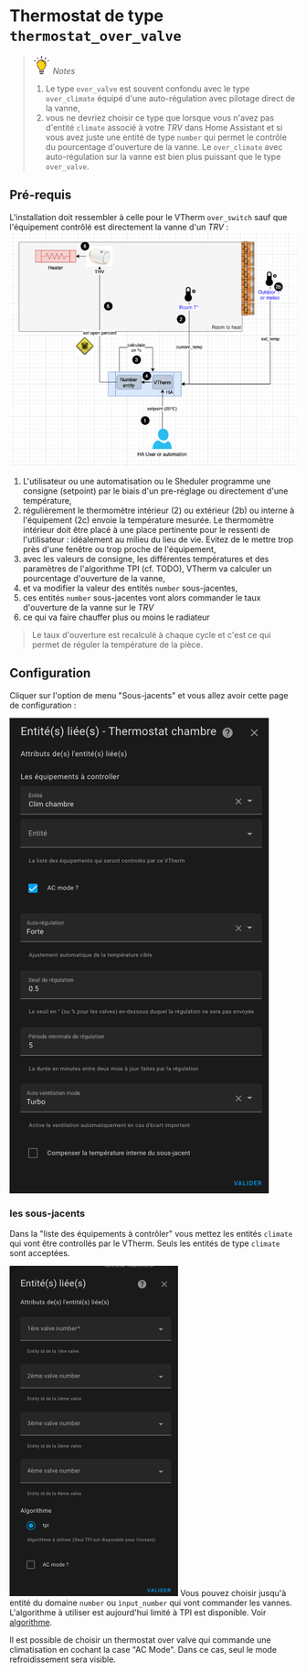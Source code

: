 # Thermostat de type `thermostat_over_valve`

> ![Attention](images/tips.png) _*Notes*_
> 1. Le type `over_valve` est souvent confondu avec le type `over_climate` équipé d'une auto-régulation avec pilotage direct de la vanne,
> 2. vous ne devriez choisir ce type que lorsque vous n'avez pas d'entité `climate` associé à votre _TRV_ dans Home Assistant et si vous avez juste une entité de type `number` qui permet le contrôle du pourcentage d'ouverture de la vanne. Le `over_climate` avec auto-régulation sur la vanne est bien plus puissant que le type `over_valve`.


## Pré-requis

L'installation doit ressembler à celle pour le VTherm `over_switch` sauf que l'équipement contrôlé est directement la vanne d'un _TRV_  :
![installation `over_valve`](images/over-valve-schema.png)

1. L'utilisateur ou une automatisation ou le Sheduler programme une consigne (setpoint) par le biais d'un pre-réglage ou directement d'une température,
2. régulièrement le thermomètre intérieur (2) ou extérieur (2b) ou interne à l'équipement (2c) envoie la température mesurée. Le thermomètre intérieur doit être placé à une place pertinente pour le ressenti de l'utilisateur : idéalement au milieu du lieu de vie. Evitez de le mettre trop près d'une fenêtre ou trop proche de l'équipement,
3. avec les valeurs de consigne, les différentes températures et des paramètres de l'algorithme TPI (cf. TODO), VTherm va calculer un pourcentage d'ouverture de la vanne,
4. et va modifier la valeur des entités `number` sous-jacentes,
5. ces entités `number` sous-jacentes vont alors commander le taux d'ouverture de la vanne sur le _TRV_
6. ce qui va faire chauffer plus ou moins le radiateur

> Le taux d'ouverture est recalculé à chaque cycle et c'est ce qui permet de réguler la température de la pièce.


## Configuration

Cliquer sur l'option de menu "Sous-jacents" et vous allez avoir cette page de configuration :

![image](images/config-linked-entity2.png)

### les sous-jacents
Dans la "liste des équipements à contrôler" vous mettez les entités `climate` qui vont être controllés par le VTherm. Seuls les entités de type `climate` sont acceptées.

![image](images/config-linked-entity3.png)
Vous pouvez choisir jusqu'à entité du domaine ```number``` ou ```ìnput_number``` qui vont commander les vannes.
L'algorithme à utiliser est aujourd'hui limité à TPI est disponible. Voir [algorithme](#algorithme).

Il est possible de choisir un thermostat over valve qui commande une climatisation en cochant la case "AC Mode". Dans ce cas, seul le mode refroidissement sera visible.

